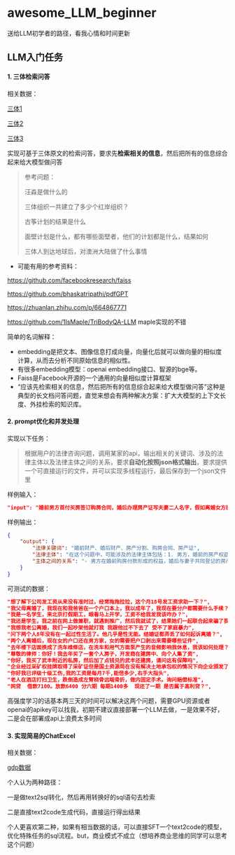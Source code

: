# awesome_LLM_beginner
送给LLM初学者的路径，看我心情和时间更新

## LLM入门任务

#### 1. 三体检索问答

相关数据：

[三体1](https://github.com/JessyTsui/awesome_LLM_beginner/blob/master/resource/%E4%B8%89%E4%BD%931%E7%96%AF%E7%8B%82%E5%B9%B4%E4%BB%A3.txt)

[三体2](https://github.com/JessyTsui/awesome_LLM_beginner/blob/master/resource/%E4%B8%89%E4%BD%932%E9%BB%91%E6%9A%97%E6%A3%AE%E6%9E%97.txt)

[三体3](https://github.com/JessyTsui/awesome_LLM_beginner/blob/master/resource/%E4%B8%89%E4%BD%933%E6%AD%BB%E7%A5%9E%E6%B0%B8%E7%94%9F.txt)



实现可基于三体原文的检索问答，要求先**检索相关的信息**，然后把所有的信息综合起来给大模型做问答

> 参考问题：
>
> 汪淼是做什么的
>
> 三体组织一共建立了多少个红岸组织？
>
> 古筝计划的结果是什么
>
> 面壁计划是什么，都有哪些面壁者，他们的计划都是什么，结果如何
>
> 三体人到达地球后，对澳洲大陆做了什么事情

- 可能有用的参考资料：

https://github.com/facebookresearch/faiss

https://github.com/bhaskatripathi/pdfGPT

https://zhuanlan.zhihu.com/p/664867771

https://github.com/1IsMaple/TriBodyQA-LLM  maple实现的不错

简单的名词解释：

- embedding是把文本、图像信息打成向量，向量化后就可以做向量的相似度计算，从而去分析不同原始信息的相似性。
- 有很多embedding模型：openai embedding接口、智源的bge等。
- Faiss是Facebook开源的一个通用的向量相似度计算框架
- “应该先检索相关的信息，然后把所有的信息综合起来给大模型做问答”这种是典型的长文档问答问题，直觉来想会有两种解决方案：扩大大模型的上下文长度、外挂检索的知识库。

#### 2. prompt优化和并发处理

实现以下任务：

> 根据用户的法律咨询问题，调用某家的api，输出相关的关键词、涉及的法律主体以及法律主体之间的关系，要求**自动化按照json格式输出**，要求提供一个可直接运行的文件，并可以实现多线程运行，最后保存到一个json文件里

样例输入：

```JSON
"input": "婚前男方首付买房签订购房合同，婚后办理房产证写夫妻二人名字，假如离婚女方能分割的是全部房产的一半还是除去首付之外的一半",
```

样例输出：

```JSON
{
    "output": {
        "法律关键词": "婚前财产、婚后财产、房产分割、购房合同、房产证",
        "法律主体": "在这个问题中，可能涉及的法律主体包括：1. 男方，婚前的房产权益；2. 夫妻双方，婚后共同名字登记的房产权益；3. 女方，离婚后的房产分割权益。",
        "主体之间的关系": "- 男方在婚前购房付款形成的权益，婚后与妻子共同登记的房产权益；- 夫妻双方在离婚后将面临对房产权益的分割问题。 根据我国婚姻法的相关规定，婚姻关系存续期间取得的共同财产，应当由夫妻双方协商一致分割。离婚后的房产分割主要涉及两个方面的权益：一是婚前男方首付购房形成的权益，二是婚后夫妻共同名字登记的房产权益。离婚后女方能否分得一半房产的权益，需要根据具体情况综合分析。"
    }
}
```

可测试的数据：

```JSON
"想了解下公司发工资从来没有准时过，经常拖拖拉拉，这个月18号发工资求助一下？",
"我父母离婚了，我现在和我爸爸在一个户口本上，我以成年了，我现在要分户都需要什么手续？",
"我是一名学生，来北京打假期工，眼看马上开学，工资不给我发我该咋办？",
"我还是学生，我之前在网上做兼职，就遇到推广，然后我就试了，结果她们一起联合起来骗了我一千多我该怎么办？",
"我想我老公离婚，我们一起吵架他就打我 我跟他过不下去了 受不了家庭暴力",
"问下两个人8年没有在一起过性生活了。他几乎是性无能。结婚证都弄丢了如何起诉离婚？",
"两个人离婚后，现在女的户口还在男方家，女的需要把户口剥出来需要哪些证件",
"去年楼下店面换成了洗车维修店，在洗车和用气方面泵产生的音频影响我休息，我该如何处理？",
"尊敬的律师：你好！我去年买了一套个人房子，开发商在建房中、向个人集了资",
"你好，我买了武丰附近的私房，然后加了点钱兑的武丰还建房，请问这有保障吗",
"企业经过采矿权挂牌取得了采矿证但是国土资源局在没有解决土地承包权的情况下向企业颁发了采矿证合法吗下向企业颁发了采矿证合法吗？",
"你好我已评级十级工伤,我的工资是每月7千,能倍多少,右手大指头",
"老人在酒店打扫卫生，跌倒造成左臂桡骨远端骨折，做内固定手术。询问赔偿标准",
"网贷  借款7100。放款6400 分六期 每期1400多  现还了一期 是否属于高利贷？",
```

高强度学习的话基本两三天的时间可以解决这两个问题，需要GPU资源或者openai的apikey可以找我，初期不建议直接部署一个LLM去做，一是效果不好，二是会在部署成api上浪费太多时间

#### 3. 实现简易的ChatExcel

相关数据：

[gdp数据](https://github.com/JessyTsui/awesome_LLM_beginner/blob/master/resource/gdp.xlsx)

个人认为两种路径：

一是做text2sql转化，然后再用转换好的sql语句去检索

二是直接text2code生成代码，直接运行得出结果

个人更喜欢第二种，如果有相当数据的话，可以直接SFT一个text2code的模型，优化特殊任务的sql流程。but，商业模式不成立（想培养商业思维的同学可以思考这个问题）
